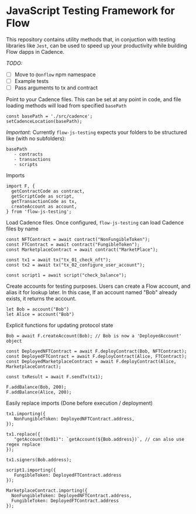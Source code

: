 # JavaScript Testing Framework for Flow

This repository contains utility methods that, in conjuction with testing libraries like `Jest`,
can be used to speed up your productivity while building Flow dapps in Cadence.



*TODO:*
- [ ] Move to `@onflow` npm namespace
- [ ] Example tests
- [ ] Pass arguments to tx and contract

Point to your Cadence files. This can be set at any point in code, and file loading methods will load from specified `basePath`
```
const basePath = './src/cadence';
setCadenceLocation(basePath);
```
*Important:* Currently `flow-js-testing` expects your folders to be structured like (with no subfolders): 
```
basePath
   - contracts
   - transactions
   - scripts
```

Imports
```
import F, {
  getContractCode as contract,
  getScriptCode as script,
  getTransactionCode as tx,
  createAccount as account,  
} from 'flow-js-testing';
```


Load Cadence files. Once configured, `flow-js-testing` can load Cadence files by name
```
const NFTContract = await contract("NonFungibleToken");
const FTContract = await contract("FungibleToken");
const MarketplaceContract = await contract("MarketPlace");

const tx1 = await tx("tx_01_check_nft");
const tx2 = await tx("tx_02_configure_user_account");

const script1 = await script("check_balance");
```

Create accounts for testing purposes. Users can create a Flow account, and alias it for lookup later. In this case, If an account named "Bob" already exists, it returns the account.

```
let Bob = account("Bob")
let Alice = account("Bob")
```



Explicit functions for updating protocol state
```
Bob = await F.createAccount(Bob); // Bob is now a 'DeployedAccount' object

const DeployedNFTContract = await F.deployContract(Bob, NFTContract);
const DeployedFTContract = await F.deployContract(Alice, FTContract);
const DeployedMarketplaceContract = await F.deployContract(Alice, MarketplaceContract);

const txResult = await F.sendTx(tx1);

F.addBalance(Bob, 200);
F.addBalance(Alice, 200);

```

Easily replace imports (Done before execution / deployment)

```
tx1.importing({
   NonFungibleToken: DeployedNFTContract.address,
});

tx1.replace({
   "getAccount(0x01)": `getAccount(${Bob.address})`, // can also use regex replace
});

tx1.signers(Bob.address);

script1.importing({
   FungibleToken: DeployedFTContract.address
});

MarketplaceContract.importing({
  NonFungibleToken: DeployedNFTContract.address,
  FungibleToken: DeployedFTContract.address
});
```
